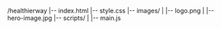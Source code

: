 /healthierway
|-- index.html
|-- style.css
|-- images/
|   |-- logo.png
|   |-- hero-image.jpg
|-- scripts/
|   |-- main.js

